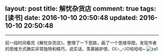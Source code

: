 layout: post
title: 解忧杂货店
comment: true
tags: [读书]
date: 2016-10-10 20:50:48
updated: 2016-10-10 20:50:48
---

------
前一段时间看完《解忧杂货店》，整理了一下思路，画了一个思维导图，发现作者的思维方式确实非常独特和精巧，说实话，羡慕嫉妒恨，O(∩_∩)O哈哈哈~
![za1](http://oa1wnpe3m.bkt.clouddn.com/%E7%9F%A2%E6%B5%AA%E6%9D%82%E8%B4%A7%E5%BA%97.png)
